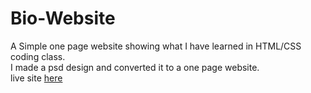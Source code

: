 # Bio-Website

A Simple one page website showing what I have learned in HTML/CSS coding class.<br/>
I made a psd design and converted it to a one page website. <br/>
live site [here](https://nicolegeorge.github.io/bio-website/)
